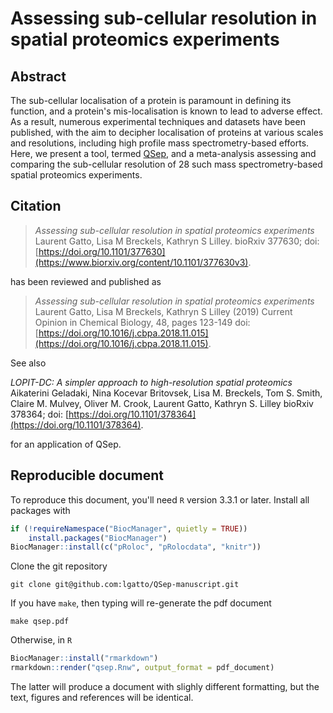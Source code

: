 # Assessing sub-cellular resolution in  spatial proteomics experiments

## Abstract

The sub-cellular localisation of a protein is paramount in defining
its function, and a protein's mis-localisation is known to lead to
adverse effect. As a result, numerous experimental techniques and
datasets have been published, with the aim to decipher localisation of
proteins at various scales and resolutions, including high profile
mass spectrometry-based efforts. Here, we present a tool, termed
[QSep](https://lgatto.github.io/pRoloc/reference/QSep-class.html), and
a meta-analysis assessing and comparing the sub-cellular resolution of
28 such mass spectrometry-based spatial proteomics experiments.

## Citation

> *Assessing sub-cellular resolution in spatial proteomics experiments* 
> Laurent Gatto, Lisa M Breckels, Kathryn S Lilley. bioRxiv 377630; doi:
> [https://doi.org/10.1101/377630](https://www.biorxiv.org/content/10.1101/377630v3).

has been reviewed and published as 

> *Assessing sub-cellular resolution in spatial proteomics experiments*
> Laurent Gatto, Lisa M Breckels, Kathryn S Lilley (2019) Current Opinion in Chemical Biology, 48, pages 123-149 doi:
> [https://doi.org/10.1016/j.cbpa.2018.11.015](https://doi.org/10.1016/j.cbpa.2018.11.015).


See also

  *LOPIT-DC: A simpler approach to high-resolution spatial proteomics*
   Aikaterini Geladaki, Nina Kocevar Britovsek, Lisa M. Breckels, Tom
   S. Smith, Claire M. Mulvey, Oliver M. Crook, Laurent Gatto, Kathryn
   S. Lilley bioRxiv 378364; doi:
   [https://doi.org/10.1101/378364](https://doi.org/10.1101/378364).

for an application of QSep.

## Reproducible document

To reproduce this document, you'll need `R` version 3.3.1 or
later. Install all packages with

```r
if (!requireNamespace("BiocManager", quietly = TRUE))
	install.packages("BiocManager")
BiocManager::install(c("pRoloc", "pRolocdata", "knitr"))
```

Clone the git repository

```
git clone git@github.com:lgatto/QSep-manuscript.git
```

If you have `make`, then typing will re-generate the pdf document

```
make qsep.pdf
```

Otherwise, in `R`

```r
BiocManager::install("rmarkdown")
rmarkdown::render("qsep.Rnw", output_format = pdf_document)
```

The latter will produce a document with slighly different formatting,
but the text, figures and references will be identical.

